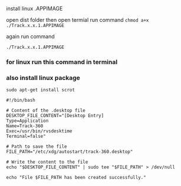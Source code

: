 install linux .APPIMAGE

open dist folder then open termial run command `chmod a+x ./Track.x.x.1.APPIMAGE`

again run command

`./Track.x.x.1.APPIMAGE`


### for linux run this command in terminal

### also install linux package
`sudo apt-get install scrot`

```
#!/bin/bash

# Content of the .desktop file
DESKTOP_FILE_CONTENT="[Desktop Entry]
Type=Application
Name=Track-360
Exec=/usr/bin/rvsdesktime
Terminal=false"

# Path to save the file
FILE_PATH="/etc/xdg/autostart/track-360.desktop"

# Write the content to the file
echo "$DESKTOP_FILE_CONTENT" | sudo tee "$FILE_PATH" > /dev/null

echo "File $FILE_PATH has been created successfully."

```
